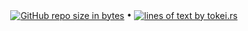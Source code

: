 <p align="center">
  <a href="#"><img src="https://img.shields.io/github/repo-size/andry81-stats/tacklebar--external_tools--gh-stats?logo=github" valign="middle" alt="GitHub repo size in bytes" /></a>
• <a href="https://github.com/XAMPPRocky/tokei"><img src="https://tokei.rs/b1/github/andry81-stats/tacklebar--external_tools--gh-stats?category=lines" valign="middle" alt="lines of text by tokei.rs" /></a>
